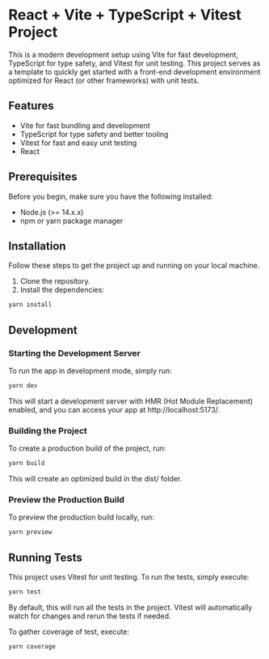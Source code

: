 # React + Vite + TypeScript + Vitest Project

This is a modern development setup using Vite for fast development, TypeScript for type safety, and Vitest for unit testing. This project serves as a template to quickly get started with a front-end development environment optimized for React (or other frameworks) with unit tests.

## Features

- Vite for fast bundling and development
- TypeScript for type safety and better tooling
- Vitest for fast and easy unit testing
- React

## Prerequisites

Before you begin, make sure you have the following installed:

- Node.js (>= 14.x.x)
- npm or yarn package manager

## Installation

Follow these steps to get the project up and running on your local machine.

1. Clone the repository.
2. Install the dependencies:

```js
yarn install
```

## Development

### Starting the Development Server

To run the app in development mode, simply run:

```js
yarn dev
```

This will start a development server with HMR (Hot Module Replacement) enabled, and you can access your app at http://localhost:5173/.

### Building the Project

To create a production build of the project, run:

```js
yarn build
```

This will create an optimized build in the dist/ folder.

### Preview the Production Build

To preview the production build locally, run:

```js
yarn preview
```

## Running Tests

This project uses Vitest for unit testing. To run the tests, simply execute:

```js
yarn test
```

By default, this will run all the tests in the project. Vitest will automatically watch for changes and rerun the tests if needed.

To gather coverage of test, execute:

```js
yarn coverage
```
